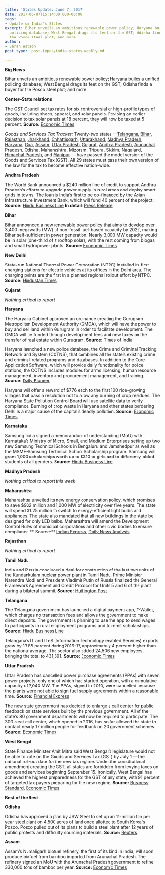 ```yaml
---
title: 'States Update: June 7, 2017'
date: 2017-06-07T15:14:00.000+00:00
tags:
- Update on India's States
excerpt: Bihar unveils an ambitious renewable power policy; Haryana builds a unified
  policing database; West Bengal drags its feet on the GST; Odisha finds a buyer for
  the Posco steel plot; and more.
author:
- Sarah Watson
post_type: _post-types/india-states-weekly.md

---
```

**Big News**

Bihar unveils an ambitious renewable power policy; Haryana builds a unified policing database; West Bengal drags its feet on the GST; Odisha finds a buyer for the Posco steel plot; and more.

**Center–State relations**

The GST Council set tax rates for six controversial or high-profile types of goods, including shoes, apparel, and solar panels. Revising an earlier decision to tax solar panels at 18 percent, they will now be taxed at 5 percent. **Source:** [Economic Times](http://economictimes.indiatimes.com/news/economy/policy/gst-council-clears-rules-states-agree-to-july-1-rollout/articleshow/58974831.cms)

*Goods and Services Tax Tracker:* Twenty-two states —[Telangana](http://pib.nic.in/newsite/PrintRelease.aspx?relid=161552), [Bihar](http://pib.nic.in/newsite/PrintRelease.aspx?relid=161552), [Rajasthan](http://pib.nic.in/newsite/PrintRelease.aspx?relid=161552), [Jharkhand](http://pib.nic.in/newsite/PrintRelease.aspx?relid=161552), [Chhattisgarh](http://pib.nic.in/newsite/PrintRelease.aspx?relid=161552), [Uttarakhand](http://pib.nic.in/newsite/PrintRelease.aspx?relid=161552), [Madhya Pradesh](http://pib.nic.in/newsite/PrintRelease.aspx?relid=161552), [Haryana](http://pib.nic.in/newsite/PrintRelease.aspx?relid=161552), [Goa](http://www.newindianexpress.com/business/2017/may/09/goa-assembly-passes-state-gst-bill-1602889.html), [Assam](http://www.newindianexpress.com/nation/2017/may/11/assam-assembly-passes-gst-bill-1603756.html), [Uttar Pradesh](http://indiatoday.intoday.in/story/up-legislature-passes-gst-bill/1/955507.html), [Gujarat](http://www.thehindubusinessline.com/news/national/gujarat-assembly-passes-state-gst-bill/article9689120.ece), [Andhra Pradesh](http://economictimes.indiatimes.com/small-biz/policy-trends/andhra-pradesh-legislature-passes-state-gst-bill/articleshow/58710608.cms), [Arunachal Pradesh](http://www.livemint.com/Politics/BeldPy4EXiTH6RnYZnCdmO/Arunachal-Pradesh-becomes-12th-state-to-pass-GST-Bill.html), [Odisha](http://www.deccanchronicle.com/nation/current-affairs/200517/odisha-indirect-tax-regime-state-assembly-passes-gst-bill.html), [Maharashtra](http://timesofindia.indiatimes.com/business/india-business/maharashtra-assembly-passes-state-gst-bill/articleshow/58788911.cms), [Mizoram](http://timesofindia.indiatimes.com/business/india-business/mizoram-gst-bill-passed-unanimously/articleshow/58841464.cms), [Tripura](http://morungexpress.com/mizoram-tripura-approve-gst-bill/), [Sikkim](http://timesofindia.indiatimes.com/business/india-business/sikkim-passes-state-gst-bill/articleshow/58842306.cms), [Nagaland](http://www.ndtv.com/india-news/nagaland-assembly-passes-state-goods-and-services-tax-gst-bill-1704657), [Himachal Pradesh](http://timesofindia.indiatimes.com/city/chandigarh/gst-bill-passed-in-himachal-pradesh/articleshow/58875865.cms), and [Manipur](http://economictimes.indiatimes.com/news/politics-and-nation/manipur-assembly-passes-gst-bill-at-a-specially-convened-session/articleshow/59003570.cms) — have passed the model version of the Goods and Services Tax (GST). All 29 states must pass their own version of the law for the tax to become effective nation-wide.

**Andhra Pradesh**

The World Bank announced a $240 million line of credit to support Andhra Pradesh’s efforts to upgrade power supply in rural areas and deploy smart grids in towns. The loan is India’s first to be co-financed by the Asian Infrastructure Investment Bank, which will fund 40 percent of the project. **Source:** [Hindu Business Line](http://www.thehindubusinessline.com/news/national/world-bank-to-extend-240-mn-credit-for-aps-power-for-all-programme/article9714959.ece) **In detail:** [Press Release](http://www.worldbank.org/en/news/press-release/2017/05/26/new-project-support-24x7-power-all-andhra-pradesh-india)

**Bihar**

Bihar announced a new renewable power policy that aims to develop over 3,400 megawatts (MW) of non-fossil fuel-based capacity by 2022, making Bihar self-sufficient in power generation. Nearly 3,000 MW capacity would be in solar (one-third of it rooftop solar), with the rest coming from biogas and small hydropower plants. **Source:** [Economic Times](http://energy.economictimes.indiatimes.com/news/renewable/bihar-announces-mega-renewable-power-policy-to-add-3400-mw-in-five-years/58895992)

**New Delhi**

State-run National Thermal Power Corporation (NTPC) installed its first charging stations for electric vehicles at its offices in the Delhi area. The charging points are the first in a planned regional rollout effort by NTPC. **Source:** [Hindustan Times](http://www.hindustantimes.com/business-news/ntpc-sets-up-electric-vehicles-charging-stations-in-delhi-noida/story-p7Hj92k5A1ihhsCu5mZNCJ.html)

**Gujarat**

*Nothing critical to report*

**Haryana**

The Haryana Cabinet approved an ordinance creating the Gurugram Metropolitan Development Authority (GMDA), which will have the power to buy and sell land within Gurugram in order to facilitate development. The GMDA will be funded through development fees and new taxes on the transfer of real estate within Gurugram. **Source:** [Times of India](http://timesofindia.indiatimes.com/city/chandigarh/haryana-cabinet-approves-body-for-gurugram-metropolitan-areas-development/articleshow/58952013.cms)

Haryana launched a new police database, the Crime and Criminal Tracking Network and System (CCTNS), that combines all the state’s existing crime and criminal-related programs and databases. In addition to the Core Application Software, which will provide daily functionality for police stations, the CCTNS includes modules for arms licensing, human resource management, inventory and procurement management, and training. **Source:** [Daily Pioneer](http://www.dailypioneer.com/state-editions/haryana-launches-cctns-for-effective-policing-throught-e-governance.html)

Haryana will offer a reward of $776 each to the first 100 rice-growing villages that pass a resolution not to allow any burning of crop residues. The Haryana State Pollution Control Board will use satellite data to verify compliance. Burning of crop waste in Haryana and other states bordering Delhi is a major cause of the capital’s deadly pollution. **Source:** [Economic Times](http://economictimes.indiatimes.com/slideshows/corporate-industry/haryana-to-reward-panchayats-that-shun-stubble-burning/articleshow/58948168.cms)

**Karnataka**

Samsung India signed a memorandum of understanding (MoU) with Karnataka’s Ministry of Micro, Small, and Medium Enterprises setting up two new Samsung Technical Schools in Bengaluru and Jamshedpur as well as the MSME-Samsung Technical School Scholarship program. Samsung will grant 1,000 scholarships worth up to $310 to girls and to differently-abled students of all genders. **Source:** [Hindu Business Line](http://www.thehindubusinessline.com/companies/samsung-india-to-set-up-2-more-tech-schools/article9718563.ece)

**Madhya Pradesh**

*Nothing critical to report this week*

**Maharashtra**

Maharashtra unveiled its new energy conservation policy, which promises to save $932 million and 1,000 MW of electricity over five years. The state will spend $1.25 million to switch to energy-efficient light bulbs and appliances. The state also mandated that all new buildings in the state be designed for only LED bulbs. Maharashtra will amend the Development Control Rules of municipal corporations and other civic bodies to ensure compliance.** Source:** [Indian Express](http://indianexpress.com/article/cities/mumbai/maharashtra-govt-clears-new-energy-policy-farmers-set-to-get-solar-feeders-4681996/), [Daily News Analysis](http://www.dnaindia.com/india/report-led-bulbs-a-must-for-new-buildings-in-maharashtra-2456325)

**Rajasthan**

*Nothing critical to report*

**Tamil Nadu**

India and Russia concluded a deal for construction of the last two units of the Kundankulam nuclear power plant in Tamil Nadu. Prime Minister Narendra Modi and President Vladimir Putin of Russia finalized the General Framework Agreement and Credit Protocol for Units 5 and 6 of the plant during a bilateral summit. **Source:** [Huffington Post](http://www.huffingtonpost.in/2017/06/01/india-russia-sign-key-pact-for-two-nuclear-power-units-in-kudan_a_22121345/)

**Telangana**

The Telangana government has launched a digital payment app, T-Wallet, which charges no transaction fees and allows the government to make direct deposits. The government is planning to use the app to send wages to participants in rural employment programs and to remit scholarships. **Source:** [Hindu Business Line](http://www.thehindubusinessline.com/news/national/ttelangana-launches-twallet-for-people-with-and-without-mobile-phones/article9717480.ece)

Telangana’s IT and ITeS (Information Technology enabled Services) exports grew by 13.85 percent during2016-17, approximately 4 percent higher than the national average. The sector also added 24,506 new employees, bringing the total to 431,891. **Source:** [Economic Times](http://economictimes.indiatimes.com/tech/ites/telangana-clocks-4-higher-growth-in-it-exports-than-national-average/articleshow/58946354.cms)

**Uttar Pradesh**

Uttar Pradesh has cancelled power purchase agreements (PPAs) with seven power projects, only one of which had started operation, with a cumulative capacity of 7,040 MW. The PPAs, signed in 2010, were cancelled because the plants were not able to sign fuel supply agreements within a reasonable time. **Source:** [Financial Express](http://www.financialexpress.com/economy/uttar-pradesh-government-cancels-7-ppas-for-7040-mw-projects-sans-fuel-linkage/695379/)

The new state government has decided to enlarge a call center for public feedback on state services built by the previous government. All of the state’s 80 government departments will now be required to participate. The 300-seat call center, which opened in 2016, has so far allowed the state to contact nearly 17 million people for feedback on 20 government schemes. **Source:** [Economic Times](http://economictimes.indiatimes.com/news/politics-and-nation/yogi-adityanath-government-expands-ambit-of-mega-call-centre-launched-by-akhilesh-yadav/articleshow/58901794.cms)

**West Bengal**

State Finance Minister Amit Mitra said West Bengal’s legislature would not be able to vote on the Goods and Services Tax (GST) by July 1 — the national roll-out date for the new tax regime. Under the constitutional amendment creating the GST, all states are forbidden from levying taxes on goods and services beginning September 15. Ironically, West Bengal has achieved the highest preparedness for the GST of any state, with 91 percent of targeted tax payers preparing for the new regime. **Source:** [Business Standard](http://www.business-standard.com/article/economy-policy/bengal-will-lose-tax-collection-power-on-missing-gst-date-117060101234_1.html), [Economic Times](http://economictimes.indiatimes.com/news/economy/west-bengal-tops-gst-enrolment-chart-so-far/articleshow/58929685.cms)

**Best of the Rest**

**Odisha**

Odisha has approved a plan by JSW Steel to set up an 11-million ton per year steel plant on 4,500 acres of land once allotted to South Korea's Posco. Posco pulled out of its plans to build a steel plant after 12 years of public protests and difficulty sourcing materials. **Source:** [Reuters](http://af.reuters.com/article/energyOilNews/idAFL3N1IZ42I)

**Assam**

Assam’s Numaligarh biofuel refinery, the first of its kind in India, will soon produce biofuel from bamboo imported from Arunachal Pradesh. The refinery signed an MoU with the Arunachal Pradesh government to refine 330,000 tons of bamboo per year. **Source:** [Economic Times](http://energy.economictimes.indiatimes.com/news/oil-and-gas/assam-refinery-to-process-bio-fuel-from-arunachal-bamboo/58974003)